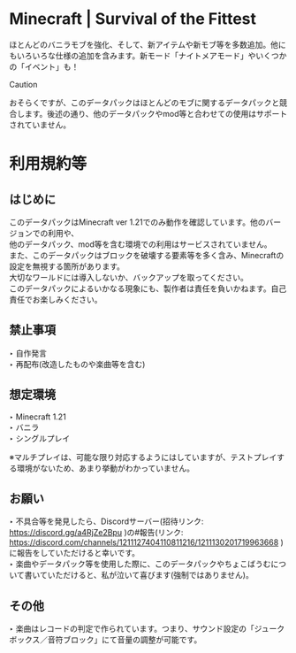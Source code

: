 # Minecraft | Survival of the Fittest
ほとんどのバニラモブを強化、そして、新アイテムや新モブ等を多数追加。他にもいろいろな仕様の追加を含みます。新モード「ナイトメアモード」やいくつかの「イベント」も！

> [!CAUTION]
> おそらくですが、このデータパックはほとんどのモブに関するデータパックと競合します。後述の通り、他のデータパックやmod等と合わせての使用はサポートされていません。

# 利用規約等
## はじめに

このデータパックはMinecraft ver 1.21でのみ動作を確認しています。他のバージョンでの利用や、<br>
他のデータパック、mod等を含む環境での利用はサービスされていません。<br>
また、このデータパックはブロックを破壊する要素等を多く含み、Minecraftの設定を無視する箇所があります。<br>
大切なワールドには導入しないか、バックアップを取ってください。<br>
このデータパックによるいかなる現象にも、製作者は責任を負いかねます。自己責任でお楽しみください。<br>

## 禁止事項

‣ 自作発言<br>
‣ 再配布(改造したものや楽曲等を含む)<br>

## 想定環境

‣ Minecraft 1.21<br>
‣ バニラ<br>
‣ シングルプレイ<br>

※マルチプレイは、可能な限り対応するようにはしていますが、テストプレイする環境がないため、あまり挙動がわかっていません。

## お願い

‣ 不具合等を発見したら、Discordサーバー(招待リンク: https://discord.gg/a4RjZe2Bpu )の#報告(リンク: https://discord.com/channels/1211127404110811216/1211130201719963668 )に報告をしていただけると幸いです。<br>
‣ 楽曲やデータパック等を使用した際に、このデータパックやちょこばうむについて書いていただけると、私が泣いて喜びます(強制ではありません)。<br>

## その他

‣ 楽曲はレコードの判定で作られています。つまり、サウンド設定の「ジュークボックス／音符ブロック」にて音量の調整が可能です。<br>
